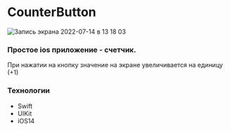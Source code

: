 # CounterButton

![Запись экрана 2022-07-14 в 13 18 03](https://user-images.githubusercontent.com/35374510/178960740-346f87ab-d968-4f2e-9f2e-6a071982c97d.gif)

### Простое ios приложение - счетчик.
При нажатии на кнопку значение на экране увеличивается на единицу (+1)
### Технологии
- Swift
- UIKit
- iOS14
